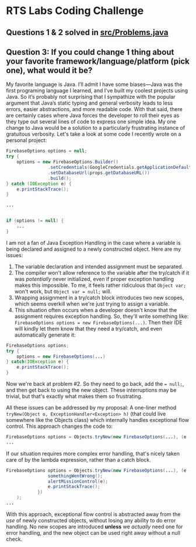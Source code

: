 # RTS Labs Coding Challenge

## Questions 1 & 2 solved in [src/Problems.java](https://github.com/pwamsley2015/rts-labs-challenge/blob/master/src/Problems.java)

## Question 3: If you could change 1 thing about your favorite framework/language/platform (pick one), what would it be?

My favorite language is Java. I’ll admit I have some biases—Java was the first programing language I learned, and I’ve built my coolest projects using Java. So it’s probably not surprising that I sympathize with the popular argument that Java’s static typing and general verbosity leads to less errors, easier abstractions, and more readable code. With that said, there are certainly cases where Java forces the developer to roll their eyes as they type out several lines of code to express one simple idea. My one change to Java would be a solution to a particularly frustrating instance of gratuitous verbosity. Let's take a look at some code I recently wrote on a personal project: 

```java
FirebaseOptions options = null;
try {
	options = new FirebaseOptions.Builder()
				.setCredentials(GoogleCredentials.getApplicationDefault())
				.setDatabaseUrl(props.getDatabaseURL())
				.build();
} catch (IOException e) {
	e.printStackTrace();
}

...


if (options != null) {
	...
}
```

I am not a fan of Java Exception Handling in the case where a variable is being declared and assigned to a newly constructed object. Here are my issues: 

1. The variable declaration and intended assignment must be separated. 
1. The compiler won't allow reference to the variable after the try/catch if it was *potentially* never initialized, even if proper exception handling makes this impossible. To me, it feels rather ridiculous that `Object var;` won't work, but `Object var = null;` will.
1. Wrapping assignment in a try/catch block introduces two new scopes, which seems overkill when we're just trying to assign a variable. 
1. This situation often occurs when a developer doesn't know that the assignment requires exception handling. So, they'll write something like: ```FirebaseOptions options = new FirebaseOptions(...)```. Then their IDE will kindly let them know that they need a try/catch, and even automatically generate it: 

```java
FirebaseOptions options;
try {
	options = new FirebaseOptions(...)
} catch(IOException e) {
	e.printStackTrace();
}
```

 Now we're back at problem #2. So they need to go back, add the `= null;`, and then get back to using the new object. These interruptions may be trivial, but that's exactly what makes them so frustrating. 

All these issues can be addressed by my proposal: A one-liner method ```tryNew(Object o, ExceptionHandler<Exception> h)```  (that could live somewhere like the Objects class) which internally handles exceptional flow control. This approach changes the code to:

```java
FirebaseOptions options = Objects.tryNew(new FirebaseOptions(...), (e -> e.printStackTrace()));
...
```
If our situation requires more complex error handling, that's nicely taken care of by the lambda expression, rather than a catch block.

```java
FirebaseOptions options = Objects.tryNew(new FirebaseOptions(...), (e -> { 
				somethingWentWrong();
				alertMissionControl(e);
				e.printStackTrace();
			})
	);
...
```
 
With this approach, exceptional flow control is abstracted away from the *use* of newly constructed objects, without losing any ability to do error handling. No new scopes are introduced **unless** we *actually* need one for error handling, and the new object can be used right away without a null check. 